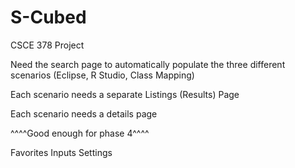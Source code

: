 # S-Cubed
CSCE 378 Project

Need the search page to automatically populate the three different scenarios (Eclipse, R Studio, Class Mapping)

Each scenario needs a separate Listings (Results) Page

Each scenario needs a details page

^^^^Good enough for phase 4^^^^

Favorites
Inputs
Settings
